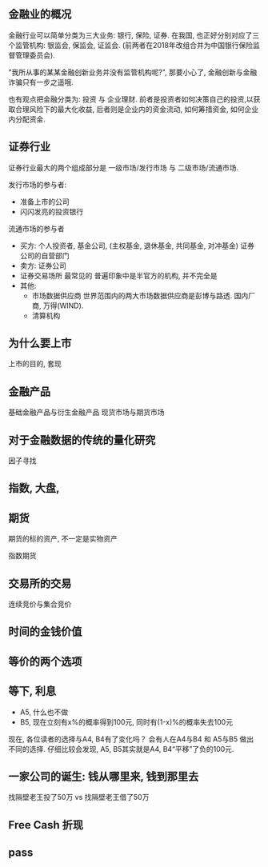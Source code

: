 
## 金融业的概况

金融行业可以简单分类为三大业务: 银行, 保险, 证券. 在我国, 也正好分别对应了三个监管机构: 银监会, 保监会, 证监会. (前两者在2018年改组合并为中国银行保险监督管理委员会).

"我所从事的某某金融创新业务并没有监管机构呢?", 那要小心了, 金融创新与金融诈骗只有一步之遥哦.

也有观点把金融分类为: 投资 与 企业理财. 前者是投资者如何决策自己的投资,以获取合理风险下的最大化收益, 后者则是企业内的资金流动, 如何筹措资金, 如何企业内分配资金.


## 证券行业

证券行业最大的两个组成部分是 一级市场/发行市场 与 二级市场/流通市场.

发行市场的参与者: 
- 准备上市的公司
- 闪闪发亮的投资银行

流通市场的参与者
- 买方: 
个人投资者, 基金公司, (主权基金, 退休基金, 共同基金, 对冲基金)
证券公司的自营部门
- 卖方:
证券公司
- 证券交易场所
最常见的
普遍印象中是半官方的机构, 并不完全是
- 其他: 
  - 市场数据供应商
    世界范围内的两大市场数据供应商是彭博与路透.
    国内厂商, 万得(WIND).
  - 清算机构


## 为什么要上市

上市的目的, 套现

## 金融产品
基础金融产品与衍生金融产品
现货市场与期货市场

## 对于金融数据的传统的量化研究
因子寻找

## 指数, 大盘, 

## 期货
期货的标的资产, 不一定是实物资产

指数期货

## 交易所的交易

连续竞价与集合竞价


## 时间的金钱价值

## 等价的两个选项


## 等下, 利息

- A5, 什么也不做
- B5, 现在立刻有x%的概率得到100元, 同时有(1-x)%的概率失去100元

现在, 各位读者的选择与A4, B4有了变化吗？
会有人在A4与B4 和 A5与B5 做出不同的选择. 仔细比较会发现, A5, B5其实就是A4, B4“平移”了负的100元.


## 一家公司的诞生: 钱从哪里来, 钱到那里去

找隔壁老王投了50万 vs 找隔壁老王借了50万

## Free Cash 折现

## pass
